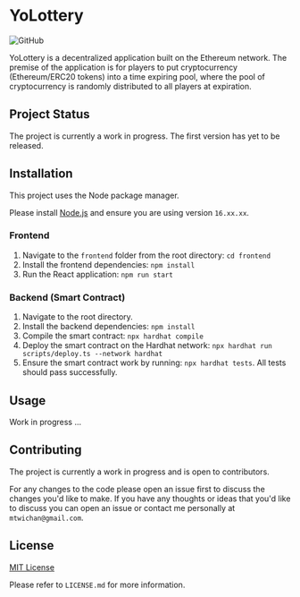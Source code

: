 # YoLottery
![GitHub](https://img.shields.io/github/license/mtwichan/YoLottery)

YoLottery is a decentralized application built on the Ethereum network. The premise of the application is for players to put cryptocurrency (Ethereum/ERC20 tokens) into a time expiring pool, where the pool of cryptocurrency is randomly distributed to all players at expiration. 

## Project Status
The project is currently a work in progress. The first version has yet to be released.

## Installation
This project uses the Node package manager. 

Please install [Node.js](https://nodejs.org/en/) and ensure you are using version `16.xx.xx`.

### Frontend
1. Navigate to the `frontend` folder from the root directory: `cd frontend`
2. Install the frontend dependencies: `npm install`
3. Run the React application: `npm run start`

### Backend (Smart Contract)
1. Navigate to the root directory.
2. Install the backend dependencies: `npm install`
3. Compile the smart contract: `npx hardhat compile`
4. Deploy the smart contract on the Hardhat network: `npx hardhat run scripts/deploy.ts --network hardhat`
5. Ensure the smart contract work by running: `npx hardhat tests`. All tests should pass successfully.

## Usage
Work in progress ...

## Contributing
The project is currently a work in progress and is open to contributors.

For any changes to the code please open an issue first to discuss the changes you'd like to make. If you have any thoughts or ideas that you'd like to discuss you can open an issue or contact me personally at `mtwichan@gmail.com`.

## License
[MIT License](https://opensource.org/licenses/MIT) 

Please refer to `LICENSE.md` for more information.